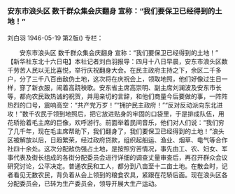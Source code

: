 ### 安东市浪头区  数千群众集会庆翻身  宣称：“我们要保卫已经得到的土地！”
刘白羽
1946-05-19
第2版()
专栏：

　　安东市浪头区
    数千群众集会庆翻身
    宣称：“我们要保卫已经得到的土地！”
    【新华社东北十六日电】本社记者刘白羽报导：四月十八日早晨，安东市浪头区数千劳苦人民以无比喜悦，举行庆祝翻身大会。在民主政府主持之下，余区二千多户，分了三千八百亩敌伪土地，这次将在庆祝会上，领取地照，他们好像过生日一样，穿了新衣服，闹着高跷秧歌。安东省主席高崇明、副主席刘澜波及安东市长等，都向农民致热诚的祝贺，并用亲切的言辞，和他们商量今后要做的事，一阵阵热烈的口号，震响高空：“共产党万岁！”“拥护民主政府！”“反对反动派向东北进攻！”数千农民于领到地照后，把它放进贴身的牢固的口袋里，于是排成队伍，用花轿抬着毛主席的巨像，欢呼游行。前面举着民间音乐，他们对人们说：“我们穷了几千年，现在毛主席帮助下，我们翻身了，我们要保卫已经得到的土地！”浪头区被解放以后，日趋繁荣，经过政府贷款，组织起船运、渔业、烟草、电气等合作社四十余处。这次分配敌伪强占土地，是按照穷苦情况，事先由工、农、妇女、军事代表及街长组成的各街分配委员会进行详细的调查丈量审查后，再召开群众会议研究讨论，公平决定。普通农民和工人，都分到八亩至十二亩土地。在散会时，记者看见无数农民，背负着从会上领到的粮食农具，紧跟在花轿后面。现在浪头区各分配委员会，已转为生产委员会，领导开展大生产运动。
